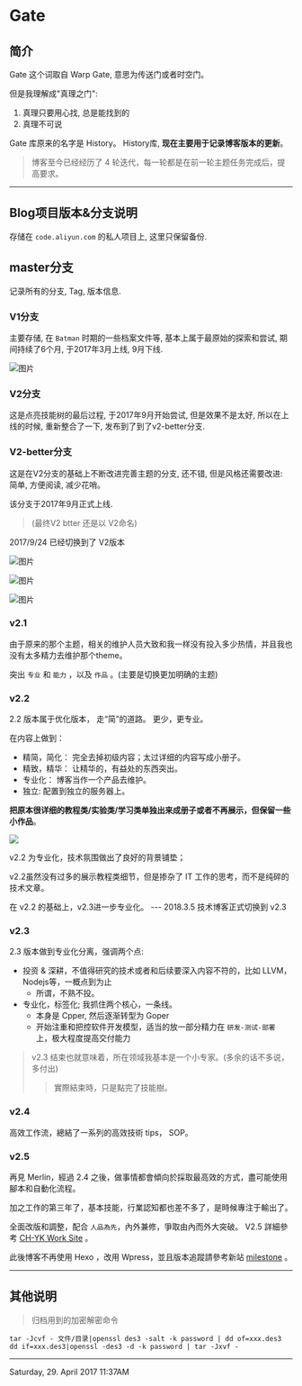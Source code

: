 # Gate

## 简介

Gate 这个词取自 Warp Gate, 意思为传送门或者时空门。

但是我理解成"真理之门":

1. 真理只要用心找, 总是能找到的
2. 真理不可说

Gate 库原来的名字是 History。 History库, __现在主要用于记录博客版本的更新__。

> 博客至今已经经历了 4 轮迭代，每一轮都是在前一轮主题任务完成后，提高要求。

---

## Blog项目版本&分支说明

存储在 `code.aliyun.com` 的私人项目上, 这里只保留备份.

## master分支

记录所有的分支, Tag, 版本信息.

### V1分支

主要存储, 在 `Batman` 时期的一些档案文件等, 基本上属于最原始的探索和尝试, 期间持续了6个月, 于2017年3月上线, 9月下线.

![图片](http://omotkhw3y.bkt.clouddn.com/v1blog.jpg)

### V2分支

这是点亮技能树的最后过程, 于2017年9月开始尝试, 但是效果不是太好, 所以在上线的时候, 重新整合了一下, 发布到了到了v2-better分支.

### V2-better分支

这是在V2分支的基础上不断改进完善主题的分支, 还不错, 但是风格还需要改进: 简单, 方便阅读, 减少花哨。

该分支于2017年9月正式上线.

> (最终V2 btter 还是以 V2命名)

2017/9/24 已经切换到了 V2版本

![图片](http://omotkhw3y.bkt.clouddn.com/v2blog.jpg)

![图片](http://omotkhw3y.bkt.clouddn.com/blog/2017-12-04-v22.jpg)

![图片](http://omotkhw3y.bkt.clouddn.com/blog/2017-12-04-v23.jpg)

### v2.1

由于原来的那个主题，相关的维护人员大致和我一样没有投入多少热情，并且我也没有太多精力去维护那个theme。

突出 `专业` 和 `能力` ，以及 `作品` 。(主要是切换更加明确的主题)

### v2.2

2.2 版本属于优化版本， 走“简”的道路。 更少，更专业。

在内容上做到：

* 精简，简化： 完全去掉初级内容；太过详细的内容写成小册子。
* 精致，精华： 让精华的，有益处的东西突出。
* 专业化： 博客当作一个产品去维护。
* 独立: 配置到独立的服务器上。

__把原本很详细的教程类/实验类/学习类单独出来成册子或者不再展示，但保留一些小作品__。

![ ](http://life.commonheart-yk.com/wp-content/uploads/2018/03/merliblogv22.jpg)

v2.2 为专业化，技术氛围做出了良好的背景铺垫；

v2.2虽然没有过多的展示教程类细节，但是掺杂了 IT 工作的思考，而不是纯碎的技术文章。

在 v2.2 的基础上，v2.3进一步专业化。 --- 2018.3.5 技术博客正式切换到 v2.3

### v2.3

2.3 版本做到专业化分离，强调两个点:

* 投资 & 深耕，不值得研究的技术或者和后续要深入内容不符的，比如 LLVM，Nodejs等，一概点到为止
  * 所谓，不熟不投。
* 专业化，标签化; 我抓住两个核心，一条线。
  * 本身是 Cpper, 然后逐渐转型为 Goper
  * 开始注重和把控软件开发模型，适当的放一部分精力在 `研发-测试-部署` 上，极大程度提高交付能力

> v2.3 结束也就意味着，所在领域我基本是一个小专家。(多余的话不多说，多付出)
>> 實際結束時，只是點完了技能樹。

### v2.4

高效工作流，總結了一系列的高效技術 tips， SOP。

### v2.5

再見 Merlin，經過 2.4 之後，做事情都會傾向於採取最高效的方式，盡可能使用腳本和自動化流程。

加之工作的第三年了，基本技能，行業認知都也差不多了，是時候專注于輸出了。

全面改版和調整，配合 `人品為先`，內外兼修，爭取由內而外大突破。 V2.5 詳細參考 [CH-YK Work Site](http://work.commonheart-yk.com/) 。

此後博客不再使用 Hexo ，改用 Wpress，並且版本追蹤請參考新站 [milestone](http://work.commonheart-yk.com/里程碑/) 。

---

## 其他说明

> 归档用到的加密解密命令

```shell
tar -Jcvf - 文件/目录|openssl des3 -salt -k password | dd of=xxx.des3
dd if=xxx.des3|openssl -des3 -d -k password | tar -Jxvf -
```

---
Saturday, 29. April 2017 11:37AM
